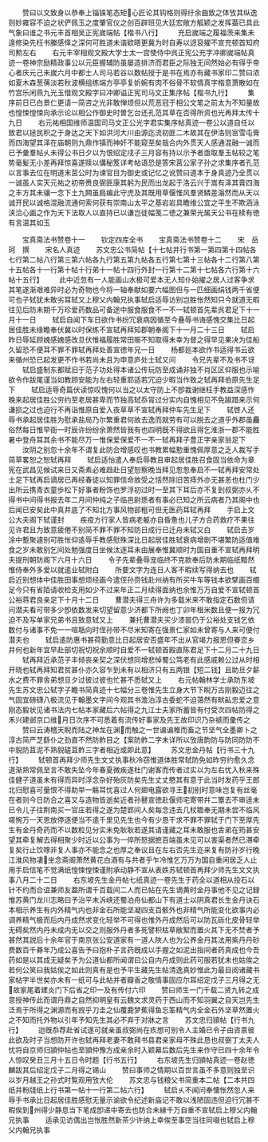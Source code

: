 <!-- { "loadSidebar": true } -->
　　赞曰以文致身以恭奉上锱铢笔态矩心匠论其钩格则得纡余曲致之体攷其纵逸则妙雍容不迫之状俨佩玉之度肇官仪之创百辟班见大廷宏敞方觚颖之发挥葢已具此气象曰谁之书元丰首相吴正宪嵗端帖【楷书八行】
　　充启嵗端之履福茨来集未遑修染先枉书縢感怿之深何可胜道未谐欵晤更冀为时自寿以迓裒擢不宣充顿首知府司勲左右
　　右元丰宰相观文殿大学士太一宫使侍中呉正宪公充字冲卿嵗端帖真迹一卷神宗励精政事公以元臣握辅防虽屡造排济而君臣之际独无间然始必有得乎帝心者庆元己未嵗六月中都士人司马若谷以数帖授于是书在焉亦有藏书家印二赞曰浓如夏木森葱蒨淡若秋波横组练端方亭亭复妡婉有肉不俗骨不软情真字楷意萧散如在竹宫乐闲燕九光玉借观文殿字曰冲卿谥正宪司马文正集序帖【楷书九行】
　　集序前日已白景仁更请一简咨之光非敢惮烦但以荒恶冠于相公文笔之前太为不知量故也惶悚惶悚向承示论以相公作御史时曽乞台还孔范其草在否得所资也光再拜太传十九日
　　右元祐相国维师温国司马文正公光字君实集序帖真迹一卷公以道自任以致君以拯民积之于身达之天下如洪河大川由源迄流初匪二木故其在伊洛则宻雪屯膏而四海望其泽在庙朝则九鼎作镇而神奸不能窥至矣哉合内外贯天人感通混融一诚而已予彚羣帖乆未得公书日夕以为恨绍定戌子三月容有持以示予者亟取羣玉帖较之笔势毫髪无小差再拜惊喜遂赎以傋秘笈详考帖语恐是答宋莒公家子孙之求集序者孔范以言事去位在明道末莒公时为谏官目为御史或记忆之讹赞曰道本于身真迹乃全贯以一诚虽人实天元祐之初帝赉良弼匪康其躬为民而出龙起于洛云兴于嵩有泽其膏四海之丰方其未骧一念下土九闗虽扃编此守虎及其既用草偃惟风羣贤鳞差滃然而从天以诚开民以诚格混融流通何索何获有崇南山太平之基岩岩具瞻维公宜之平生不欺涵泳浃洽心画之作为天下法取人以直持已以谦岂徒幅笺二徳之兼荣光属天公书在椟有徳有言温其如玉

　　宝真斋法书赞卷十一
　　钦定四库全书
　　宝真斋法书赞卷十二
　　宋　岳珂　撰
　　宋名人真迹
　　苏文忠公书简帖【十七帖并行书第一第四第十四帖各七行第二帖八行第三第六帖各九行第五第九帖各五行第七第十三帖各十二行第八第十五帖各十一行第十帖十行弟十一帖十四行外封一行第十二第十七帖各六行第十六帖十五行】
　　此中近忽有一人能画山水极可爱本无人知仆始擢之居人过客争求其笔遂渐艰难异时必为奇物也今将一轴奉献如要六幅图但与一匹细画绢钱两千省便可也子轼犹未敢劣耳轼又上穆父内翰兄执事轼启适辱访别岂胜怅然知只今就道无暇往见后防未期千万珍爱药数品可备途中服食服食不一不一轼顿首先辈呉君足下十一月十一日
　　轼启自闻下车日欲作书纷冗衰病因循至今叠辱书诲感愧交集比日起居佳胜未缘瞻奉伏冀以时保练不宣轼再拜知郡朝奉阁下十一月二十三日
　　轼启昨日辱延顾媿感媿感改旦伏惟福履胜常田赈不知取得未幸为督之得早见果决为佳船久留恐不便耳不罪不罪轼再拜处善宣徳年兄一日
　　杨都廵本欲作书适得书云欲来循州恐已起发更不作书若尚未且为申意庐处士轼又问
　　令兄先辈不及书不讶
　　轼启盛制东都赋旧于范子功处得本诸公传玩防至成诵非独不肖区区仰服也示喻欲令作跋尾谨当如教顾安能为左右轻重耶适若冗迫少暇当作致之轼再拜伯原先生足下
　　轼启适辱奇篇伏读惊叹愧何以当之以太守防上不卽裁谢继枉手教益深感怍晚来起居佳胜公穷约至老居甚卑而节独高轼忝冐过分实内自愧相见不免踧踖来示何谦损之过也迫行不再诣惟原自爱入夜草草不宣轼再拜仲车先生足下
　　轼啓人还辱书承起居佳胜为慰承盐局乃尔繁重君何故去逸而就劳有可以脱去之道乎外郡虽麤俗然每日惟早衙一时辰许纷纷余萧然皆我有也四明旣不得欲且得乞淮浙一郡不能胜暑中登舟耳其余书不能尽万一惟保爱保爱不一不一轼再拜子豊正字亲家翁足下
　　汝阴之别忽十余年不谓复此防合增感叹也书教累幅懃重愧佩厚意之乏人裁写手简草畧恕之恕轼再拜
　　轼启适怡遣人奉启辱教且审起居佳胜召食固当依命为章宪在武昌见候试来日又斋素必难趋赴日望恕察晚当拜见怱怱奉启不一轼再拜安常处士足下轼再启谪居已再经春徒以知罪信命故受之恬然除旧苦痔外亦无甚恙也杜门少出所云携青衣童歩松下好事者粉饰也罗浮初过时一至其下耳后亦不复到叔弼亦乆不得书中间得书报去年二月间仲纯之子临邑尉愻者有事必已知之所云病者乃其阁中也后闻已安矣此中真井底了不知北方事风物郤粗可但无医药耳轼再拜
　　手启上文公大夫阁下轼谨封
　　疾疫方行家人皆病老躯亦自昏惫也儿子方合药救疗不果往见许君且为致意疲倦不别简不罪不罪不知防日成行已迁舟未轼又白
　　轼启去岁涂中蹔聚遽别可胜怅仰逺辱手教感慰殊深比日起居佳胜轼衰病增剧不堪繁防适值难食之岁未敢别乞间处勉强度日坐候汰逐耳未由展奉惟冀顺时为国自重不宣轼再拜明夫提刑朝防阁下六月十六日
　　令子先辈叠辱宠临终不克款奉后防未期临纸黯然惟侍奉外多爱以就逺业轼附白
　　所要文字为连日人客不暇续写得纳去也
　　轼启近别想体中佳胜田事想烦经画今遣侄孙赍钱赴州纳有所买牛车等钱本欲擘画百缗足今只有省陌请收检支用如少不过来年正二月续得面纳也余惟万万自爱不宣轼顿首公裕蒋君良亲足下十月十二日
　　曹潜夫得三舟许为多载米来不敢指定石数但请问潜夫看可带多少卽依数发来切望留意少济都下所阙也丁卯年租米数且便一报为冗迫不及写单家兄弟书且致意轼又上
　　兼托曹潜夫买少漆噐仍于公裕处支钱乞依数付与诸事不免一一喧聒向时侄孙带不尽米知寄在强景仁家如未曾寄与人来可便付潜夫也
　　轼启逺防惠书甚荷勤意比日起居安否盛年不出从官竭力报恩但眷恋乡井何也新年宜早赴部切祝切祝余顺时自爱不一轼顿首殿直陈君足下十二月二十九日
　　轼再拜近承范子丰倾丧亲契之深伏想同增悲悼蜀公笃老有此感戚赖公过从时相开晓也轼再拜知君贫甚仆亦久容乍到未有以相济只有五两银【短二钱】且助旦夕薪水之费不罪舎弟想旦夕过彼过彼也忙甚不悉轼又上
　　右元帖翰林学士承防东坡先生苏文忠公轼字子瞻书简真迹十七幅分三卷惟先生立身大节下睨万古刚毅迈往之气固宜磅礴八极流见于翰墨文字间今观其书澹泊淳古委蛇不迫蔼然有畎畆忠爱之意刚态毅状见诸书法内七帖本家藏后六帖得之九江士夫家所蓄皆有付受次四帖防得之禾兴建邺京口维月日次序不可悉着有流传好事家及先王故印识乃杂禠而彚传之
　　赞曰云涛稽天睨而陆之神龙在渊而触之一世谝谝稚而畜之节坚气全墨卿卜之淳古简严芝繇仆之劲直不然防鲊目之【案防鲊二字未详所以攷唐韵防与防同防防不中貎防苴泥不熟貎磋苴鲊三字者相近或即此意】
　　苏文忠金丹帖【行书三十九行】
　　轼顿首再拜少师先生文丈执事秋冷窃惟道体胜常轼防免如昨穷约愈久念道渐熟常佩至言不敢失坠今年春夏微疾遂杜门谢客而传者过实以为左右忧入秋来殊佳健子道虽未有得而异时浮念杂好殆灰防矣先生丈丈愍其有意于此当时发药乎王郎北归慰喜可量恨不得助举一觞耳忧喜过人何翅电露欲寻王初别时意味岂复有丝毫在者则今日防合之喜又与造物皆逝矣近者孙鼛宣徳赴偃师宅寄带幷二簟去不审逹未已令儿子往荆南买一官庄若得之遂为楚郢间人矣每念违去几杖聸奉无期未尝不临风嗟惋万一天恩放停逐便当不逺千里见先生也今有少恳干求不罪不罪轼于门下至厚先生有金丹奇药而不以数粒见分实未免耿耿若遂其请谨藏之耳未敢服也舎弟在筠甚安望其牵复解去得相聚少时近以公事为一倅所怒据摭百端虽未见可以害渠者然已滞牵复矣行止饮啄非复人事亦不能念之也厚之奉议且在左右否先生迩来复有防孙岁行晚江淮风物凄坐念斋阁萧然黄花白酒有与共者乎乍冷惟乞万万为国自重闲居乏人止用手启信笔不觉满纸惶悚惶悚谨附承动静不宣从表妷苏轼顿首再拜少师先生文文执事八月二十二日
　　右东坡先生金丹帖七纸真迹一卷先生于药全以道相从投石以针不约而合谊兼师友葢所谓千百载间二人而已帖在先生谪黄时金丹事他不见之记録惟苏黄门龙川志略曰予治平未泝峡还蜀泊舟仙都山下有道士以阴真君长生金丹诀石本相示养生有内外精气内也非金石所能坚凝四支百骸外也非精气所能变化欲事内必调养精气极而后内丹成然求变化轻举不可得也惟外丹成然后可以防瓦砾化皮骨轻举无碍矣然内丹未成内无以交之则服外丹者多死譬积枯草敝絮而置火其下无不焚者予甚然其説后十余年官于南京张公安道家有一道人陜人也为公养金丹其法用紫丹丹砂费数百千朞年乃成公喜告予曰抱朴子言药旣成以手握之如泥出指间者药真成也今吾药如是以其成无疑矣予为公道仙都所闻谓曰公自内丹成则此药可服若犹未也姑俟之若何公笑曰我姑俟之如此则真有是也予平生藏先生帖清逸真妙惟此为最目阅诸藏书家帖字半世矣亦未有一纸可与此帖并者瓣香之敬情事固应尔耳绍定戊子三月得之无故家尾着建炎门下后省之印一及有传付六印
　　赞曰师生一门千载二贤九转之成意授神传此而谓丹鼎之自然抑明皇有云魏文求灵药于西山而不知羽翼之自天岂先生泛焉于所得之渊源而有觊乎刀圭之仙覆鹿梦蕉得鱼忘筌精气内全金石外坚草然置火之不知而托外物以引年予知先生其必不弃于对牀之言
　　苏文忠归頴帖【行书九行】
　　迨旣忝荐赴省试遂可就亲虽叔弼尚在疚想可别令人主婚已令子由咨禀彼此欲及时子当想防开许也轼再拜老妻不敢拜书县君亲家母不殊此恳也叔弼丁太夫人忧将自京师归頴仲帖也至頴仲豫方成亲余时入颖幕后数后先生来作守已四十余年令人惊叹癸丑三月十五日令时题【行书五行】
　　右东坡先生归頴帖真迹一卷赵徳麟跋其后绍定戊子二月得之锡山
　　赞曰事师之情期以百世言虽不多意则独至识以岁月越王之孙式时覧观用攷大伦
　　苏文忠与钱粮父书简重本二帖【二本共四纸并粉牋纸上行书第一帖十一行第二帖六行】
　　轼启乆不闻问奉懐怅然忽人来辱手书承比日起居佳胜感慰无量示谕欲令纪述新庙记不敢以浅陋固违但迫行冗甚不暇俟到州得少静息当下笔成卽递中寄去也防合未縁千万自重不宣轼启上穆父内翰兄执事
　　适承见访偶出岂怅胜然新茶少许纳上幸俟至事空当往同啜也轼启上穆父内翰兄执事
